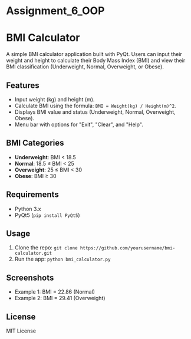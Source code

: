 # Assignment_6_OOP

# BMI Calculator

A simple BMI calculator application built with PyQt. Users can input their weight and height to calculate their Body Mass Index (BMI) and view their BMI classification (Underweight, Normal, Overweight, or Obese).

## Features
- Input weight (kg) and height (m).
- Calculate BMI using the formula: `BMI = Weight(kg) / Height(m)^2`.
- Displays BMI value and status (Underweight, Normal, Overweight, Obese).
- Menu bar with options for "Exit", "Clear", and "Help".

## BMI Categories
- **Underweight**: BMI < 18.5
- **Normal**: 18.5 ≤ BMI < 25
- **Overweight**: 25 ≤ BMI < 30
- **Obese**: BMI ≥ 30

## Requirements
- Python 3.x
- PyQt5 (`pip install PyQt5`)

## Usage
1. Clone the repo: `git clone https://github.com/yourusername/bmi-calculator.git`
2. Run the app: `python bmi_calculator.py`

## Screenshots
- Example 1: BMI = 22.86 (Normal)
- Example 2: BMI = 29.41 (Overweight)

## License
MIT License
